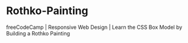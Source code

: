 # Rothko-Painting
freeCodeCamp | Responsive Web Design | Learn the CSS Box Model by Building a Rothko Painting
